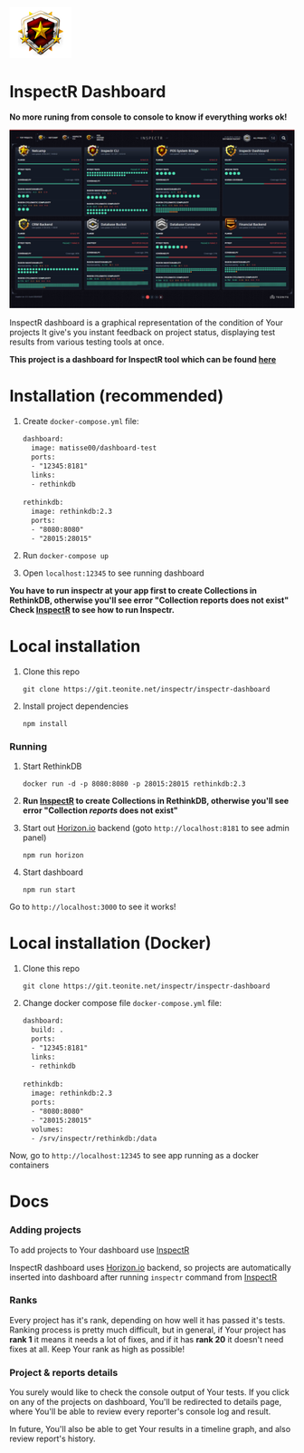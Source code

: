  ![top]

# InspectR Dashboard
**No more runing from console to console to know if everything works ok!**

 ![preview]

InspectR dashboard is a graphical representation of the condition of Your projects
It give's you instant feedback on project status, displaying test results from various testing tools at once.



**This project is a dashboard for InspectR tool which can be found [here][inspectr]**

# Installation (recommended)

1. Create `docker-compose.yml` file:

    ```
    dashboard:
      image: matisse00/dashboard-test
      ports:
      - "12345:8181"
      links:
      - rethinkdb

    rethinkdb:
      image: rethinkdb:2.3
      ports:
      - "8080:8080"
      - "28015:28015"
    ```

2. Run `docker-compose up`
3. Open `localhost:12345` to see running dashboard

**You have to run inspectr at your app first to create Collections in RethinkDB, otherwise you'll see error "Collection reports does not exist"
Check [InspectR][inspectr] to see how to run Inspectr.**




# Local installation

1. Clone this repo

    ```
    git clone https://git.teonite.net/inspectr/inspectr-dashboard
    ```
2. Install project dependencies

    ```
    npm install
    ```


### Running
1. Start RethinkDB
    ```
    docker run -d -p 8080:8080 -p 28015:28015 rethinkdb:2.3
    ```
2. **Run [InspectR][inspectr] to create Collections in RethinkDB, otherwise you'll see error "Collection *reports* does not exist"**

3. Start out [Horizon.io][horizon] backend (goto `http://localhost:8181` to see admin panel)

    ```
    npm run horizon
    ```
4. Start dashboard
    ```
    npm run start
    ```

Go to `http://localhost:3000` to see it works!


# Local installation (Docker)

1. Clone this repo

    ```
    git clone https://git.teonite.net/inspectr/inspectr-dashboard
    ```

2. Change docker compose file `docker-compose.yml` file:

    ```
    dashboard:
      build: .
      ports:
      - "12345:8181"
      links:
      - rethinkdb

    rethinkdb:
      image: rethinkdb:2.3
      ports:
      - "8080:8080"
      - "28015:28015"
      volumes:
      - /srv/inspectr/rethinkdb:/data
    ```

Now, go to `http://localhost:12345` to see app running as a docker containers


# Docs

### Adding projects

To add projects to Your dashboard use [InspectR][inspectr]

InspectR dashboard uses [Horizon.io][horizon] backend, so projects are automatically inserted
into dashboard after running `inspectr` command from [InspectR][inspectr]


### Ranks

Every project has it's rank, depending on how well it has passed it's tests.
Ranking process is pretty much difficult, but in general, if Your project has **rank 1** it means it needs a lot of fixes,
and if it has **rank 20** it doesn't need fixes at all. Keep Your rank as high as possible!


### Project & reports details

You surely would like to check the console output of Your tests. If you click on any of the projects on dashboard,
You'll be redirected to details page, where You'll be able to review every reporter's console log and result.

In future, You'll also be able to get Your results in a timeline graph, and also review report's history.



[inspectr]:https://git.teonite.net/inspectr/inspectr
[horizon]:http://horizon.io/
[top]: md_imgs/top.png "Badge"
[preview]: md_imgs/dashboard_preview.png "Preview"